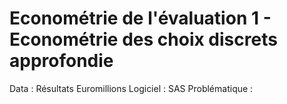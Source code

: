 # Econométrie de l'évaluation 1 - Econométrie des choix discrets approfondie

Data : Résultats Euromillions
Logiciel : SAS 
Problématique : 
